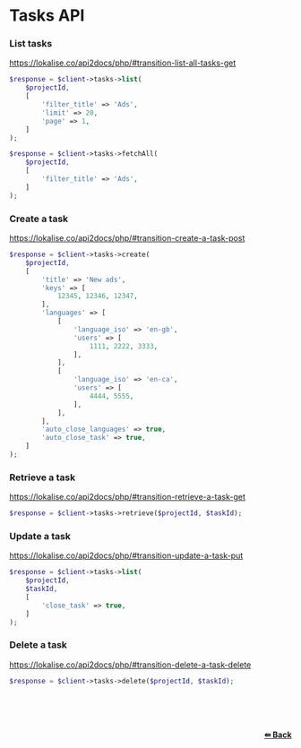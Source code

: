 # Tasks API

### List tasks
https://lokalise.co/api2docs/php/#transition-list-all-tasks-get

```php
$response = $client->tasks->list(
    $projectId,
    [
        'filter_title' => 'Ads',
        'limit' => 20,
        'page' => 1,
    ]
);
```

```php
$response = $client->tasks->fetchAll(
    $projectId,
    [
        'filter_title' => 'Ads',
    ]
);
```

### Create a task
https://lokalise.co/api2docs/php/#transition-create-a-task-post

```php
$response = $client->tasks->create(
    $projectId,
    [
        'title' => 'New ads',
        'keys' => [
            12345, 12346, 12347,
        ],
        'languages' => [
            [
                'language_iso' => 'en-gb',
                'users' => [
                    1111, 2222, 3333,
                ],
            ],
            [
                'language_iso' => 'en-ca',
                'users' => [
                    4444, 5555,
                ],
            ],
        ],
        'auto_close_languages' => true,
        'auto_close_task' => true,
    ]
);
```

### Retrieve a task
https://lokalise.co/api2docs/php/#transition-retrieve-a-task-get

```php
$response = $client->tasks->retrieve($projectId, $taskId);
```

### Update a task
https://lokalise.co/api2docs/php/#transition-update-a-task-put

```php
$response = $client->tasks->list(
    $projectId,
    $taskId,
    [
        'close_task' => true,
    ]
);
```

### Delete a task
https://lokalise.co/api2docs/php/#transition-delete-a-task-delete

```php
$response = $client->tasks->delete($projectId, $taskId);
```

<br/><br/><br/>
<div align="right">
    <b><a href="/README.md#request">⇚ Back</a></b>
</div>
<br/>
